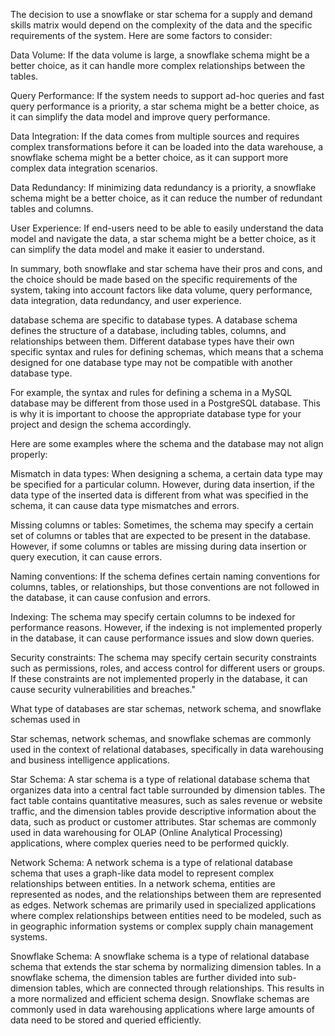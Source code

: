 The decision to use a snowflake or star schema for a supply and demand skills matrix would depend on the complexity of the data and the specific requirements of the system. Here are some factors to consider: 

Data Volume: If the data volume is large, a snowflake schema might be a better choice, as it can handle more complex relationships between the tables. 

Query Performance: If the system needs to support ad-hoc queries and fast query performance is a priority, a star schema might be a better choice, as it can simplify the data model and improve query performance. 

Data Integration: If the data comes from multiple sources and requires complex transformations before it can be loaded into the data warehouse, a snowflake schema might be a better choice, as it can support more complex data integration scenarios. 

Data Redundancy: If minimizing data redundancy is a priority, a snowflake schema might be a better choice, as it can reduce the number of redundant tables and columns. 

User Experience: If end-users need to be able to easily understand the data model and navigate the data, a star schema might be a better choice, as it can simplify the data model and make it easier to understand. 

In summary, both snowflake and star schema have their pros and cons, and the choice should be made based on the specific requirements of the system, taking into account factors like data volume, query performance, data integration, data redundancy, and user experience.




database schema are specific to database types. A database schema defines the structure of a database, including tables, columns, and relationships between them. Different database types have their own specific syntax and rules for defining schemas, which means that a schema designed for one database type may not be compatible with another database type. 

For example, the syntax and rules for defining a schema in a MySQL database may be different from those used in a PostgreSQL database. This is why it is important to choose the appropriate database type for your project and design the schema accordingly. 

Here are some examples where the schema and the database may not align properly: 

Mismatch in data types: When designing a schema, a certain data type may be specified for a particular column. However, during data insertion, if the data type of the inserted data is different from what was specified in the schema, it can cause data type mismatches and errors. 

Missing columns or tables: Sometimes, the schema may specify a certain set of columns or tables that are expected to be present in the database. However, if some columns or tables are missing during data insertion or query execution, it can cause errors. 

Naming conventions: If the schema defines certain naming conventions for columns, tables, or relationships, but those conventions are not followed in the database, it can cause confusion and errors. 

Indexing: The schema may specify certain columns to be indexed for performance reasons. However, if the indexing is not implemented properly in the database, it can cause performance issues and slow down queries. 

Security constraints: The schema may specify certain security constraints such as permissions, roles, and access control for different users or groups. If these constraints are not implemented properly in the database, it can cause security vulnerabilities and breaches."



What type of databases are star schemas, network schema, and snowflake schemas used in 

Star schemas, network schemas, and snowflake schemas are commonly used in the context of relational databases, specifically in data warehousing and business intelligence applications. 

Star Schema: A star schema is a type of relational database schema that organizes data into a central fact table surrounded by dimension tables. The fact table contains quantitative measures, such as sales revenue or website traffic, and the dimension tables provide descriptive information about the data, such as product or customer attributes. Star schemas are commonly used in data warehousing for OLAP (Online Analytical Processing) applications, where complex queries need to be performed quickly. 

Network Schema: A network schema is a type of relational database schema that uses a graph-like data model to represent complex relationships between entities. In a network schema, entities are represented as nodes, and the relationships between them are represented as edges. Network schemas are primarily used in specialized applications where complex relationships between entities need to be modeled, such as in geographic information systems or complex supply chain management systems. 

Snowflake Schema: A snowflake schema is a type of relational database schema that extends the star schema by normalizing dimension tables. In a snowflake schema, the dimension tables are further divided into sub-dimension tables, which are connected through relationships. This results in a more normalized and efficient schema design. Snowflake schemas are commonly used in data warehousing applications where large amounts of data need to be stored and queried efficiently.